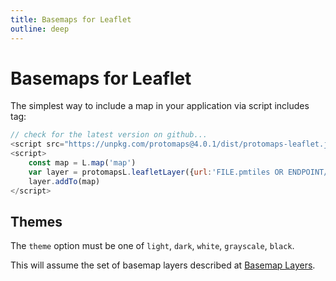 ```yaml
---
title: Basemaps for Leaflet
outline: deep
---
```


# Basemaps for Leaflet

The simplest way to include a map in your application via script includes tag:

```js
// check for the latest version on github...
<script src="https://unpkg.com/protomaps@4.0.1/dist/protomaps-leaflet.js"></script>
<script>
    const map = L.map('map')
    var layer = protomapsL.leafletLayer({url:'FILE.pmtiles OR ENDPOINT/{z}/{x}/{y}.mvt', theme: 'light'})
    layer.addTo(map)
</script>
```

## Themes

The `theme` option must be one of `light`, `dark`, `white`, `grayscale`, `black`.

This will assume the set of basemap layers described at [Basemap Layers](/basemaps/layers).

